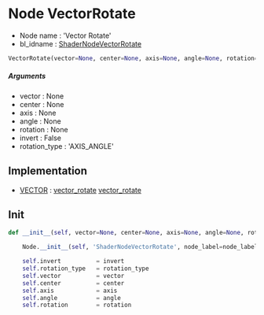 # Node VectorRotate

- Node name : 'Vector Rotate'
- bl_idname : [ShaderNodeVectorRotate](https://docs.blender.org/api/current/bpy.types.ShaderNodeVectorRotate.html)


``` python
VectorRotate(vector=None, center=None, axis=None, angle=None, rotation=None, invert=False, rotation_type='AXIS_ANGLE', node_label=None, node_color=None)
```
##### Arguments

- vector : None
- center : None
- axis : None
- angle : None
- rotation : None
- invert : False
- rotation_type : 'AXIS_ANGLE'

## Implementation

- [VECTOR](/docs/GeoNodes/socket_VECTOR.md) : [vector_rotate](/docs/GeoNodes/socket_VECTOR.md#vector_rotate) [vector_rotate](/docs/GeoNodes/socket_VECTOR.md#vector_rotate)

## Init

``` python
def __init__(self, vector=None, center=None, axis=None, angle=None, rotation=None, invert=False, rotation_type='AXIS_ANGLE', node_label=None, node_color=None):

    Node.__init__(self, 'ShaderNodeVectorRotate', node_label=node_label, node_color=node_color)

    self.invert          = invert
    self.rotation_type   = rotation_type
    self.vector          = vector
    self.center          = center
    self.axis            = axis
    self.angle           = angle
    self.rotation        = rotation
```
